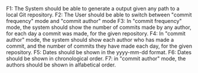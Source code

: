 F1: The System should be able to generate a output given any path to a local Git repository.
F2: The User should be able to switch between "commit frequency" mode and "commit author" mode
F3: In "commit frequency" mode, the system should show the number of commits made by any author, for each day a commit was made, for the given repository.
F4: In "commit author" mode, the system should show each author who has made a commit, and the number of commits they have made each day, for the given repository.
F5: Dates should be shown in the yyyy-mm-dd format. 
F6: Dates should be shown in chronological order.
F7: in "commit author" mode, the authors should be shown in alfabetical order.